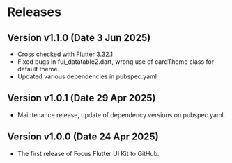 # Releases

## Version v1.1.0 (Date 3 Jun 2025)
- Cross checked with Flutter 3.32.1
- Fixed bugs in fui_datatable2.dart, wrong use of cardTheme class for default theme.
- Updated various dependencies in pubspec.yaml

## Version v1.0.1 (Date 29 Apr 2025)
- Maintenance release, update of dependency versions on pubspec.yaml.

## Version v1.0.0 (Date 24 Apr 2025)
- The first release of Focus Flutter UI Kit to GitHub.